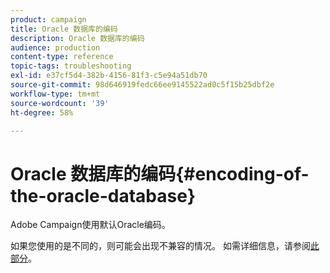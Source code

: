 ```yaml
---
product: campaign
title: Oracle 数据库的编码
description: Oracle 数据库的编码
audience: production
content-type: reference
topic-tags: troubleshooting
exl-id: e37cf5d4-382b-4156-81f3-c5e94a51db70
source-git-commit: 98d646919fedc66ee9145522ad0c5f15b25dbf2e
workflow-type: tm+mt
source-wordcount: '39'
ht-degree: 58%

---
```


# Oracle 数据库的编码{#encoding-of-the-oracle-database}

Adobe Campaign使用默认Oracle编码。

如果您使用的是不同的，则可能会出现不兼容的情况。 如需详细信息，请参阅[此部分](../../installation/using/database.md#oracle)。
